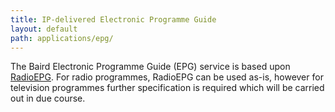 ```yaml
---
title: IP-delivered Electronic Programme Guide
layout: default
path: applications/epg/
---
```


The Baird Electronic Programme Guide (EPG) service is based upon
[RadioEPG](http://radiodns.org/documentation/). For radio programmes, RadioEPG
can be used as-is, however for television programmes further specification is
required which will be carried out in due course.
